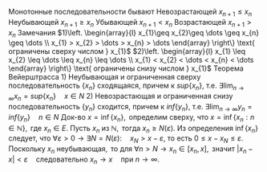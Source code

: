Монотонные последовательности бывают
	Невозрастающей $x_{n+1}\leq x_{n}$
	Неубывающей $x_{n+1}\geq x_{n}$
	Убывающей $x_{n+1}<x_{n}$
	Возрастающей $x_{n+1} > x_{n}$
Замечания
	$1)\left. \begin{array}{l} x_{1}\geq x_{2}\geq \dots \geq x_{n} \geq \dots \\ x_{1} > x_{2} > \dots > x_{n} > \dots \end{array} \right\} \text{ ограничены сверху числом } x_{1}$
	$2)\left. \begin{array}{l} x_{1} \leq x_{2} \leq \dots \leq x_{n} \leq \dots \\ x_{1} < x_{2} < \dots < x_{n} < \dots \end{array} \right\} \text{ ограничены снизу числом } x_{1}$
Теорема Вейерштрасса
	1) Неубывающая и ограниченная сверху последовательность $\{x_{n}\}$ сходящаяся, причем к $sup\{x_{n}\}$, т.е. $\exists \lim_{ n \to \infty }x_{n} = sup\{x_{n}\} \quad x \in N$
	2) Невозрастающая и ограниченная снизу последовательность $\{y_{n}\}$ сходится, причем к $inf \{y_{n}\}$, т.е. $\exists \lim_{ n \to \infty }y_{n}=inf \{y_{n}\} \quad n \in N$
Док-во
	$x = \inf\{x_n\}, \text{ определим сверху, что } x = \inf\{x_n : n \in \mathbb{N}\}, \text{ где } x_n \in E. \text{ Пусть } x_n \text{ из } \mathbb{N}, \text{ тогда } x_n \geq N(\varepsilon).$
	$\text{Из определения }\inf\{x_n\} \text{ следует, что } \forall \varepsilon > 0 \rightarrow \exists N = N(\varepsilon): \quad x_N > x - \varepsilon \text{, то есть }0 \leq x - x_N \leq \varepsilon.$
	$\text{Поскольку } x_n \text{ неубывающая},\text{ то для }\forall n > N \rightarrow x_n \in [x_n, x], \text{ значит } |x_n - x| < \varepsilon \quad \text{следовательно } x_n \to x \quad \text{при } n \to \infty.$
	